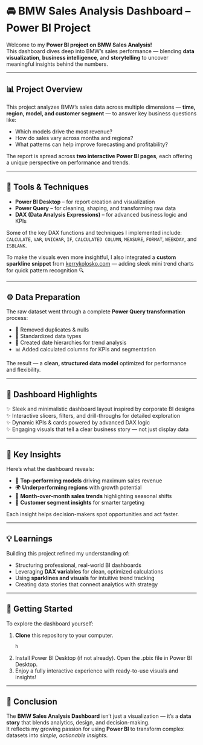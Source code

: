 # 🚘 BMW Sales Analysis Dashboard – Power BI Project  

Welcome to my **Power BI project on BMW Sales Analysis!**  
This dashboard dives deep into BMW’s sales performance — blending **data visualization**, **business intelligence**, and **storytelling** to uncover meaningful insights behind the numbers.  

---

## 📊 Project Overview  

This project analyzes BMW’s sales data across multiple dimensions — **time, region, model, and customer segment** — to answer key business questions like:  
- Which models drive the most revenue?  
- How do sales vary across months and regions?  
- What patterns can help improve forecasting and profitability?  

The report is spread across **two interactive Power BI pages**, each offering a unique perspective on performance and trends.  

---

## 🧩 Tools & Techniques  

- **Power BI Desktop** – for report creation and visualization  
- **Power Query** – for cleaning, shaping, and transforming raw data  
- **DAX (Data Analysis Expressions)** – for advanced business logic and KPIs  

Some of the key DAX functions and techniques I implemented include:  
`CALCULATE`, `VAR`, `UNICHAR`, `IF`, `CALCULATED COLUMN`, `MEASURE`, `FORMAT`, `WEEKDAY`, and `ISBLANK`.  

To make the visuals even more insightful, I also integrated a **custom sparkline snippet** from [kerrykolosko.com](https://kerrykolosko.com) — adding sleek mini trend charts for quick pattern recognition 🔍  

---

## ⚙️ Data Preparation  

The raw dataset went through a complete **Power Query transformation** process:  
- 🧹 Removed duplicates & nulls  
- 🔢 Standardized data types  
- 📅 Created date hierarchies for trend analysis  
- 📊 Added calculated columns for KPIs and segmentation  

The result — a **clean, structured data model** optimized for performance and flexibility.  

---

## 🌟 Dashboard Highlights  

✨ Sleek and minimalistic dashboard layout inspired by corporate BI designs  
✨ Interactive slicers, filters, and drill-throughs for detailed exploration  
✨ Dynamic KPIs & cards powered by advanced DAX logic  
✨ Engaging visuals that tell a clear business story — not just display data  

---

## 🧠 Key Insights  

Here’s what the dashboard reveals:  
- 🚗 **Top-performing models** driving maximum sales revenue  
- 🌍 **Underperforming regions** with growth potential  
- 📆 **Month-over-month sales trends** highlighting seasonal shifts  
- 👥 **Customer segment insights** for smarter targeting  

Each insight helps decision-makers spot opportunities and act faster.  

---

## 💡 Learnings  

Building this project refined my understanding of:  
- Structuring professional, real-world BI dashboards  
- Leveraging **DAX variables** for clean, optimized calculations  
- Using **sparklines and visuals** for intuitive trend tracking  
- Creating data stories that connect analytics with strategy  


---

## 🚀 Getting Started  

To explore the dashboard yourself:  

1. **Clone** this repository to your computer.  
   ```bash
   h
2.  Install Power BI Desktop (if not already).
Open the .pbix file in Power BI Desktop.
3. Enjoy a fully interactive experience with ready-to-use visuals and insights!

---

## 🚀 Conclusion  

The **BMW Sales Analysis Dashboard** isn’t just a visualization — it’s a **data story** that blends analytics, design, and decision-making.  
It reflects my growing passion for using **Power BI** to transform complex datasets into *simple, actionable insights.*
